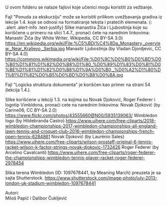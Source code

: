 <p align="justify">U ovom folderu se nalaze fajlovi koje učenici mogu koristiti za vežbanje.

Fajl "Ponuda za ekskurziju" može se koristiti prilikom uvežbavanja gradiva iz lekcije 1.4. 
koje se odnosi na formatiranje teksta i pratećih elemenata.
{: .alert .alert-info .text-justify}
Slike manastira Žiča i Ljubostinja koje su korišćene u primeru na slici 1.4.7.,
pronaći ćete na narednim linkovima:
Manastir Žiča (by White Writer, Wikipedia, CC BY-SA 3.0)
https://en.wikipedia.org/wiki/File:%C5%BDi%C4%8Da_Monastery,_overview._Near_Kraljevo,_Serbia.jpg
Manastir Ljubostinja (by Vladan Djordjevic, CC BY-SA 4.0)
https://commons.wikimedia.org/wiki/File:%D0%9C%D0%B0%D0%BD%D0%B0%D1%81%D1%82%D0%B8%D1%80_%D0%89%D1%83%D0%B1%D0%BE%D1%81%D1%82%D0%B8%D1%9A%D0%B0,_%D0%A2%D1%80%D1%81%D1%82%D0%B5%D0%BD%D0%B8%D0%BA.jpg

Fajl "Logicka struktura dokumenta" je korišćen kao primer na strani 54 (lekcija 1.4.).

Slike korišćene u lekciji 1.3. na kojima su Novak Djoković, Roger Federer i logotip Vimbldona, 
pronaći cete na narednim linkovima:
Novak Djoković (by Carine06, CC BY-SA 2.0)
https://www.flickr.com/photos/43555660@N00/5935139063/
Wimbledon logo (by Hildebranda Castro)
https://www.uihere.com/free-cliparts/2018-wimbledon-championships-2017-wimbledon-championships-all-england-lawn-tennis-and-croquet-club-2016-wimbledon-championships-french-open-tennis-6284861
Novak Djoković (by Laurénio Sales)
https://www.uihere.com/free-cliparts/wilson-prostaff-original-6-tennis-racket-wilson-k-factor-strings-novak-djokovic-1732426
Roger Federer (by Arcelino Cavalcanti)
https://www.uihere.com/free-cliparts/roger-federer-the-championships-wimbledon-tennis-player-racket-roger-federer-2978454

Slika terena Wimbledon (ID: 1097678441, by Meaning March) preuzeta je sa sajta Shutterstock.
https://www.shutterstock.com/image-photo/july-2013-london-uk-stadium-wimbledon-1097678441 </p>

Autori:</br>
Miloš Papić i Dalibor Čukljević 

